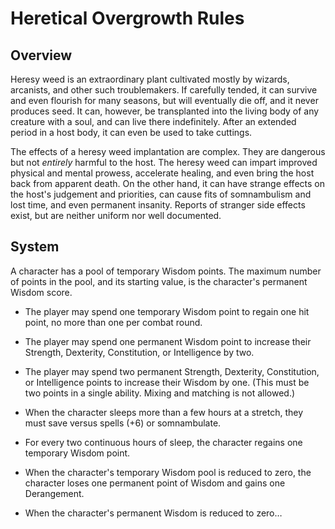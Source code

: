 # Heretical Overgrowth Rules

## Overview

Heresy weed is an extraordinary plant cultivated mostly by wizards, arcanists,
and other such troublemakers.  If carefully tended, it can survive and even
flourish for many seasons, but will eventually die off, and it never produces
seed.  It can, however, be transplanted into the living body of any creature
with a soul, and can live there indefinitely.  After an extended period in a
host body, it can even be used to take cuttings.

The effects of a heresy weed implantation are complex.  They are dangerous but
not *entirely* harmful to the host.  The heresy weed can impart improved
physical and mental prowess, accelerate healing, and even bring the host back
from apparent death.  On the other hand, it can have strange effects on the
host's judgement and priorities, can cause fits of somnambulism and lost time,
and even permanent insanity.  Reports of stranger side effects exist, but are
neither uniform nor well documented.

## System

A character has a pool of temporary Wisdom points.  The maximum number of
points in the pool, and its starting value, is the character's permanent Wisdom
score.

* The player may spend one temporary Wisdom point to regain one hit point, no
  more than one per combat round.

* The player may spend one permanent Wisdom point to increase their Strength,
  Dexterity, Constitution, or Intelligence by two.

* The player may spend two permanent Strength, Dexterity, Constitution, or
  Intelligence points to increase their Wisdom by one.  (This must be two
  points in a single ability.  Mixing and matching is not allowed.)

* When the character sleeps more than a few hours at a stretch, they must save
  versus spells (+6) or somnambulate.

* For every two continuous hours of sleep, the character regains one temporary
  Wisdom point.

* When the character's temporary Wisdom pool is reduced to zero, the character
  loses one permanent point of Wisdom and gains one Derangement.

* When the character's permanent Wisdom is reduced to zero…

